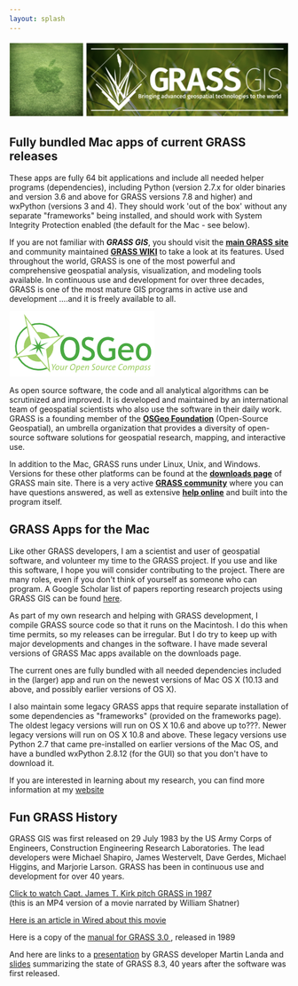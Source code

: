 ```yaml
---
layout: splash
---
```

![](assets/images/‎new_grassmac_spashscreen_transparent.png)
## Fully bundled Mac apps of current GRASS releases

These apps are fully 64 bit applications and include all needed helper programs (dependencies), including Python (version 2.7.x for older binaries and version 3.6 and above for GRASS versions 7.8 and higher) and wxPython (versions 3 and 4). They should work 'out of the box' without any separate "frameworks" being installed, and should work with System Integrity Protection enabled (the default for the Mac - see below).

If you are not familiar with ***GRASS GIS***, you should visit the **[ main GRASS site](http://grass.osgeo.org)** and community maintained **[GRASS WIKI](http://grass.osgeo.org/wiki/)** to take a look at its features. Used throughout the world, GRASS is one of the most powerful and comprehensive geospatial analysis, visualization, and modeling tools available. In continuous use and development for over three decades, GRASS is one of the most mature GIS programs in active use and development ....and it is freely available to all. 

<a href="/assets/images/OSGEOlogo.png"><img src="/assets/images/OSGEOlogo.png"></a>

As open source software, the code and all analytical algorithms can be scrutinized and improved. It is developed and maintained by an international team of geospatial scientists who also use the software in their daily work. GRASS is a founding member of the **[OSGeo Foundation](http://osgeo.org)** (Open-Source Geospatial), an umbrella organization that provides a diversity of open-source software solutions for geospatial research, mapping, and interactive use. 
 
In addition to the Mac, GRASS runs under Linux, Unix, and Windows. Versions for these other platforms can be found at the **[downloads page](http://grass.osgeo.org/download/)** of GRASS main site. There is a very active **[GRASS community](https://grass.osgeo.org/about/community/)** where you can have questions answered, as well as extensive **[help online](https://grass.osgeo.org/learn/ )** and built into the program itself. 

## GRASS Apps for the Mac

Like other GRASS developers, I am a scientist and user of geospatial software, and volunteer my time to the GRASS project. If you use and like this software, I hope you will consider contributing to the project. There are many roles, even if you don't think of yourself as someone who can program. A Google Scholar list of papers reporting research projects using GRASS GIS can be found [here](https://scholar.google.com/citations?hl=en&user=gJ0ZB0cAAAAJ&view_op=list_works&sortby=pubdate).

As part of my own research and helping with GRASS development, I compile GRASS source code so that it runs on the Macintosh. I do this when time permits, so my releases can be irregular. But I do try to keep up with major developments and changes in the software. I have made several versions of GRASS Mac apps available on the downloads page.

The current ones are fully bundled with all needed dependencies included in the (larger) app and run on the newest versions of Mac OS X (10.13 and above, and possibly earlier versions of OS X).

I also maintain some legacy GRASS apps that require separate installation of some dependencies as "frameworks" (provided on the frameworks page). The oldest legacy versions will run on OS X 10.6 and above up to???. Newer legacy versions will run on OS X 10.8 and above. These legacy versions use Python 2.7 that came pre-installed on earlier versions of the Mac OS, and have a bundled wxPython 2.8.12 (for the GUI) so that you don't have to download it.

If you are interested in learning about my research, you can find more information at my [website](http://cmbarton.wikidot.com )

## Fun GRASS History 
GRASS GIS was first released on 29 July 1983 by the US Army Corps of Engineers, Construction Engineering Research Laboratories. The lead developers were Michael Shapiro, James Westervelt, Dave Gerdes, Michael Higgins, and Marjorie Larson. GRASS has been in continuous use and development for over 40 years. 

[](assets/images/animated.gif)
[Click to watch Capt. James T. Kirk pitch GRASS in 1987](http://grassmac.wikidot.com/local--files/start/1987-07-17-GRASS-GIS_Shatner.mp4)  
(this is an MP4 version of a movie narrated by William Shatner)  

[Here is an article in Wired about this movie](https://www.wired.com/2013/08/shatner-loves-digital-maps/)  

Here is a copy of the [manual for GRASS 3.0 ](assets/images/grass3_manual.pdf), released in 1989

And here are links to a [presentation](https://www.youtube.com/watch?v=olRSbZ1UpJI&t=1475s ) by GRASS developer Martin Landa and [slides](https://ctu-geoforall-lab.github.io/grass-gis-talk-foss4g-2023/foss4g2023.html#) summarizing the state of GRASS 8.3, 40 years after the software was first released.
